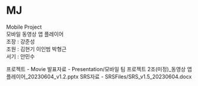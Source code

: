 # MJ
Mobile Project<br/>
모바일 동영상 앱 플레이어<br/>
조장 : 강준성<br/>
조원 : 김현기 이인범 박형근<br/>
서기 : 안민수<br/>

프로젝트 - Movie
발표자료 - Presentation/모바일 팀 프로젝트 2조(미정)_동영상 앱 플레이어_20230604_v1.2.pptx
SRS자료 - SRSFiles/SRS_v1.5_20230604.docx
